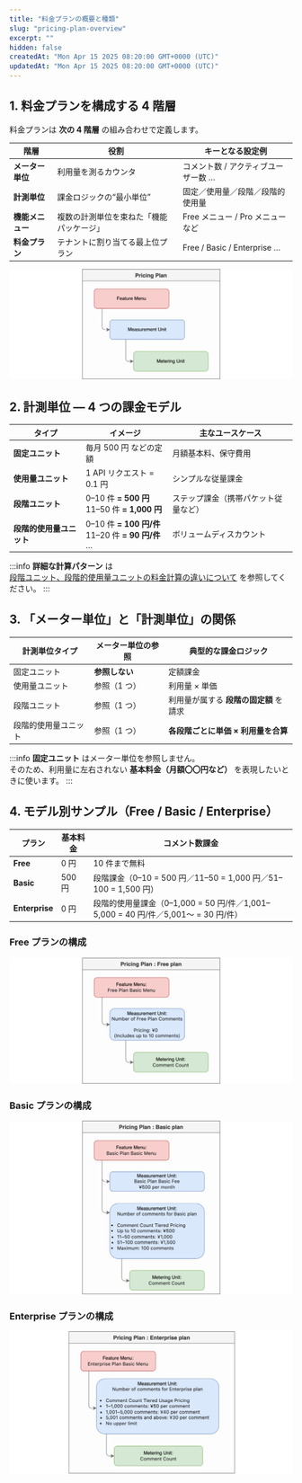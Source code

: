 ```yaml
---
title: "料金プランの概要と種類"
slug: "pricing-plan-overview"
excerpt: ""
hidden: false
createdAt: "Mon Apr 15 2025 08:20:00 GMT+0000 (UTC)"
updatedAt: "Mon Apr 15 2025 08:20:00 GMT+0000 (UTC)"
---
```


## 1. 料金プランを構成する 4 階層

料金プランは **次の 4 階層** の組み合わせで定義します。

| 階層 | 役割 | キーとなる設定例 |
|------|------|------------------|
| **メーター単位** | 利用量を測るカウンタ | コメント数 / アクティブユーザー数 … |
| **計測単位** | 課金ロジックの“最小単位” | 固定／使用量／段階／段階的使用量 |
| **機能メニュー** | 複数の計測単位を束ねた「機能パッケージ」 | Free メニュー / Pro メニュー など |
| **料金プラン** | テナントに割り当てる最上位プラン | Free / Basic / Enterprise … |

![料金プラン階層図](/ja/img/part-4/pricing-and-billing/pricing-plan-overview/manage-rate-plans-05.png)

## 2. 計測単位 ― 4 つの課金モデル

| タイプ | イメージ | 主なユースケース |
|--------|---------|-----------------|
| **固定ユニット** | 毎月 500 円 などの定額 | 月額基本料、保守費用 |
| **使用量ユニット** | 1 API リクエスト = 0.1 円 | シンプルな従量課金 |
| **段階ユニット** | 0–10 件 **= 500 円**<br />11–50 件 **= 1,000 円** | ステップ課金（携帯パケット従量など） |
| **段階的使用量ユニット** | 0–10 件 **= 100 円/件**<br />11–20 件 **= 90 円/件** … | ボリュームディスカウント |

:::info
**詳細な計算パターン** は  
[段階ユニット、段階的使用量ユニットの料金計算の違いについて](/ja/docs/part-4/pricing-and-billing/tiered-unit) を参照してください。
:::

## 3. 「メーター単位」と「計測単位」の関係

| 計測単位タイプ | メーター単位の参照 | 典型的な課金ロジック |
|---------------|--------------------|--------------|
| 固定ユニット | **参照しない** | 定額課金 |
| 使用量ユニット | 参照（1 つ） | 利用量 × 単価 |
| 段階ユニット | 参照（1 つ） | 利用量が属する **段階の固定額** を請求 |
| 段階的使用量ユニット | 参照（1 つ） | **各段階ごとに単価 × 利用量を合算** |

:::info
**固定ユニット** はメーター単位を参照しません。  
そのため、利用量に左右されない **基本料金（月額〇〇円など）** を表現したいときに使います。
:::

## 4. モデル別サンプル（Free / Basic / Enterprise）

| プラン | 基本料金 | コメント数課金 |
|--------|---------|----------------|
| **Free**        | 0 円 | 10 件まで無料 |
| **Basic**       | 500 円 | 段階課金（0–10 = 500 円／11–50 = 1,000 円／51–100 = 1,500 円） |
| **Enterprise**  | 0 円 | 段階的使用量課金（0–1,000 = 50 円/件／1,001–5,000 = 40 円/件／5,001〜 = 30 円/件） |

### Free プランの構成
![Free プラン構成図](/ja/img/part-4/pricing-and-billing/pricing-plan-overview/manage-rate-plans-06.png)

### Basic プランの構成
![Basic プラン構成図](/ja/img/part-4/pricing-and-billing/pricing-plan-overview/manage-rate-plans-07.png)

### Enterprise プランの構成
![Enterprise プラン構成図](/ja/img/part-4/pricing-and-billing/pricing-plan-overview/manage-rate-plans-08.png)

